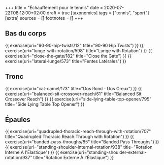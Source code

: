 +++
title = "Échauffement pour le tennis"
date = 2020-07-22T08:12:00+02:00
draft = true
[taxonomies]
tags = ["tennis", "sport"]
[extra]
sources = []
footnotes = []
+++

## Bas du corps
{{ exercise(uri="90-90-hip-twists/12" title="90-90 Hip Twists") }}
{{ exercise(uri="lunge-with-rotation/598" title="Lunge with Rotation") }}
{{ exercise(uri="close-the-gate/182" title="Close the Gate") }}
{{ exercise(uri="lateral-lunge/573" title="Fentes Latérales") }}

## Tronc
{{ exercise(uri="cat-camel/173" title="Dos Rond - Dos Creux") }}
{{ exercise(uri="balanced-sit-crossover-reach/61" title="Balanced Sit Crossover Reach") }}
{{ exercise(uri="side-lying-table-top-opener/795" title="Side Lying Table Top Opener") }}

## Épaules
{{ exercise(uri="quadrupled-thoracic-reach-through-with-rotation/707" title="Quadrupled Thoracic Reach Through with Rotation") }}
{{ exercise(uri="banded-pass-throughs/85" title="Banded Pass Throughs") }}
{{ exercise(uri="standing-shoulder-internal-rotation/938" title="Rotation Interne À l'Élastique") }}
{{ exercise(uri="standing-shoulder-external-rotation/937" title="Rotation Externe À l'Élastique") }}
